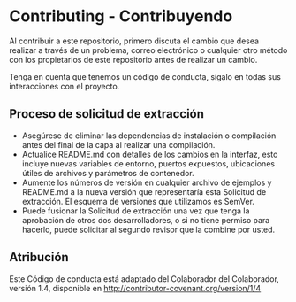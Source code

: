 # Contributing - Contribuyendo
Al contribuir a este repositorio, primero discuta el cambio que desea realizar a través de un problema, correo electrónico o cualquier otro método con los propietarios de este repositorio antes de realizar un cambio.

Tenga en cuenta que tenemos un código de conducta, sígalo en todas sus interacciones con el proyecto.

## Proceso de solicitud de extracción
* Asegúrese de eliminar las dependencias de instalación o compilación antes del final de la capa al realizar una compilación.
* Actualice README.md con detalles de los cambios en la interfaz, esto incluye nuevas variables de entorno, puertos expuestos, ubicaciones útiles de archivos y parámetros de contenedor.
* Aumente los números de versión en cualquier archivo de ejemplos y README.md a la nueva versión que representaría esta Solicitud de extracción. El esquema de versiones que utilizamos es SemVer.
* Puede fusionar la Solicitud de extracción una vez que tenga la aprobación de otros dos desarrolladores, o si no tiene permiso para hacerlo, puede solicitar al segundo revisor que la combine por usted.



## Atribución
Este Código de conducta está adaptado del Colaborador del Colaborador, versión 1.4, disponible en http://contributor-covenant.org/version/1/4